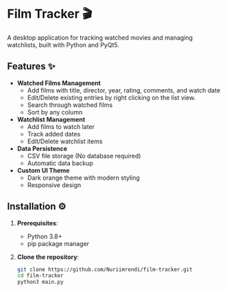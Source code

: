 # Film Tracker 🎬

A desktop application for tracking watched movies and managing watchlists, built with Python and PyQt5.

## Features ✨
- **Watched Films Management**
  - Add films with title, director, year, rating, comments, and watch date
  - Edit/Delete existing entries by right clicking on the list view.
  - Search through watched films
  - Sort by any column
- **Watchlist Management**
  - Add films to watch later
  - Track added dates
  - Edit/Delete watchlist items
- **Data Persistence**
  - CSV file storage (No database required)
  - Automatic data backup
- **Custom UI Theme**
  - Dark orange theme with modern styling
  - Responsive design

## Installation ⚙️
1. **Prerequisites**:
   - Python 3.8+
   - pip package manager

2. **Clone the repository**:
   ```bash
   git clone https://github.com/Nuriimrendi/film-tracker.git
   cd film-tracker
   python3 main.py
   
    

